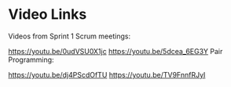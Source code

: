 # Video Links

Videos from Sprint 1
Scrum meetings:

https://youtu.be/0udVSU0X1jc
https://youtu.be/5dcea_6EG3Y
Pair Programming:

https://youtu.be/dj4PScdOfTU
https://youtu.be/TV9FnnfRJyI
